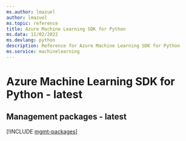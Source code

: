 ```yaml
---
ms.author: lmazuel
author: lmazuel
ms.topic: reference
title: Azure Machine Learning SDK for Python
ms.data: 11/02/2022
ms.devlang: python
description: Reference for Azure Machine Learning SDK for Python
ms.service: machinelearning
---
```

# Azure Machine Learning SDK for Python - latest

## Management packages - latest
[!INCLUDE [mgmt-packages](machine-learning-mgmt-index.md)]